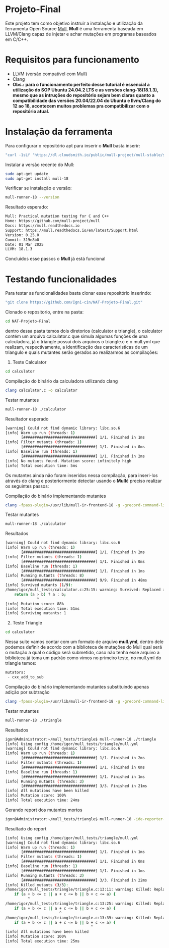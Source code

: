 # Projeto-Final
Este projeto tem como objetivo instruir a instalação e utilização da ferramenta Open Source [Mull](https://github.com/mull-project/mull?tab=readme-ov-file), **Mull** é uma ferramenta baseada em LLVM/Clang capaz de injetar e achar mutações em programas baseados em C/C++.

# Requisitos para funcionamento
- LLVM (versão compatível com Mull)
- Clang
- **Obs.: para o funcionamento perfeito desse tutorial é essencial a utilização do SOP Ubuntu 24.04.2 LTS e as versões clang-18(18.1.3), mesmo que as intruções do repositório sejam bem claras quanto a compatibilidade das versões 20.04/22.04 do Ubuntu e llvm/Clang do 12 ao 18, acontecem muitos problemas pra compatibilizar com o repositório atual.**

# Instalação da ferramenta
Para configurar o repositório apt para inserir o **Mull** basta inserir:

```bash
"curl -1sLf 'https://dl.cloudsmith.io/public/mull-project/mull-stable/setup.deb.sh' | sudo -E bash"
```

Instalar a versão recente do Mull:

```bash
sudo apt-get update
sudo apt-get install mull-18
```

Verificar se instalação e versão:

```bash
mull-runner-18 --version
```
Resultado esperado: 
```bash
Mull: Practical mutation testing for C and C++
Home: https://github.com/mull-project/mull
Docs: https://mull.readthedocs.io
Support: https://mull.readthedocs.io/en/latest/Support.html
Version: 0.25.0
Commit: 319e8b0
Date: 01 Mar 2025
LLVM: 18.1.3
```
Concluidos esse passos o **Mull** já está funcional

# Testando funcionalidades
Para testar as funcionalidades basta clonar esse repositório inserindo:

```bash
"git clone https://github.com/Igni-cin/NAT-Projeto-Final.git"
```
Clonado o repositorio, entre na pasta:
```bash
cd NAT-Projeto-Final
```
dentro dessa pasta temos dois diretorios (calculator e triangle), o calculator contém um arquivo calculator.c que simula algumas funções de uma calculadora, já o triangle possui dois arquivos o triangle.c e o mull.yml que realizam, respectivamente, a identificação das caracteristicas de um triangulo e quais mutantes serão gerados ao realizarmos as compilações:

1. Teste Calculator
```bash
cd calculator
```
Compilação do binário da calculadora utilizando clang
```bash
clang calculator.c -o calculator
```
Testar mutantes
```bash
mull-runner-18 ./calculator
```
Resultador esperado
```bash
[warning] Could not find dynamic library: libc.so.6
[info] Warm up run (threads: 1)
       [################################] 1/1. Finished in 1ms
[info] Filter mutants (threads: 1)
       [################################] 1/1. Finished in 0ms
[info] Baseline run (threads: 1)
       [################################] 1/1. Finished in 2ms
[info] No mutants found. Mutation score: infinitely high
[info] Total execution time: 5ms
```
Os mutantes ainda não foram inseridos nessa compilação, para inseri-los através do clang e posteriormente detectar usando o **Mull**é preciso realizar os seguintes passos:

Compilação do binário implementando mutantes
```bash
clang -fpass-plugin=/usr/lib/mull-ir-frontend-18 -g -grecord-command-line calculator.c -o calculator
```
Testar mutantes
```bash
mull-runner-18 ./calculator
```
Resultados
```bash
[warning] Could not find dynamic library: libc.so.6
[info] Warm up run (threads: 1)
       [################################] 1/1. Finished in 2ms
[info] Filter mutants (threads: 1)
       [################################] 1/1. Finished in 0ms
[info] Baseline run (threads: 1)
       [################################] 1/1. Finished in 1ms
[info] Running mutants (threads: 8)
       [################################] 9/9. Finished in 48ms
[info] Survived mutants (1/9):
/home/igor/mull_tests/calculator.c:25:15: warning: Survived: Replaced > with >= [cxx_gt_to_ge]
    return (a > b) ? a : b;
              ^
[info] Mutation score: 88%
[info] Total execution time: 51ms
[info] Surviving mutants: 1
```

2. Teste Triangle
```bash
cd calculator
````
Nessa suite vamos contar com um formato de arquivo **mull.yml**, dentro dele podemos definir de acordo com a biblioteca de mutações do Mull qual será o mutação a qual o código será submetido, caso não tenha esse arquivo a biblioteca já toma um padrão como vimos no primeiro teste, no mull.yml do triangle temos:
```bash
mutators:
 - cxx_add_to_sub
```
Compilação do binário implementando mutantes substituindo apenas adição por subtração
```bash
clang -fpass-plugin=/usr/lib/mull-ir-frontend-18 -g -grecord-command-line triangle.c -o triangle
```
Testar mutantes
```bash
mull-runner-18 ./triangle
```
Resultados
```bash
igor@Administrator:~/mull_tests/triangle$ mull-runner-18 ./triangle
[info] Using config /home/igor/mull_tests/triangle/mull.yml
[warning] Could not find dynamic library: libc.so.6
[info] Warm up run (threads: 1)
       [################################] 1/1. Finished in 2ms
[info] Filter mutants (threads: 1)
       [################################] 1/1. Finished in 0ms
[info] Baseline run (threads: 1)
       [################################] 1/1. Finished in 1ms
[info] Running mutants (threads: 3)
       [################################] 3/3. Finished in 21ms
[info] All mutations have been killed
[info] Mutation score: 100%
[info] Total execution time: 24ms
```
Gerando report dos mutantes mortos
```bash
igor@Administrator:~/mull_tests/triangle$ mull-runner-18 -ide-reporter-show-killed triangle
```
Resultado do report
```bash
[info] Using config /home/igor/mull_tests/triangle/mull.yml
[warning] Could not find dynamic library: libc.so.6
[info] Warm up run (threads: 1)
       [################################] 1/1. Finished in 1ms
[info] Filter mutants (threads: 1)
       [################################] 1/1. Finished in 0ms
[info] Baseline run (threads: 1)
       [################################] 1/1. Finished in 1ms
[info] Running mutants (threads: 3)
       [################################] 3/3. Finished in 22ms
[info] Killed mutants (3/3):
/home/igor/mull_tests/triangle/triangle.c:13:11: warning: Killed: Replaced + with - [cxx_add_to_sub]
    if (a + b <= c || a + c <= b || b + c <= a) {
          ^
/home/igor/mull_tests/triangle/triangle.c:13:25: warning: Killed: Replaced + with - [cxx_add_to_sub]
    if (a + b <= c || a + c <= b || b + c <= a) {
                        ^
/home/igor/mull_tests/triangle/triangle.c:13:39: warning: Killed: Replaced + with - [cxx_add_to_sub]
    if (a + b <= c || a + c <= b || b + c <= a) {
                                      ^
[info] All mutations have been killed
[info] Mutation score: 100%
[info] Total execution time: 25ms
```
